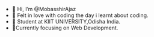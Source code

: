 - 👋 Hi, I’m @MobasshirAjaz
- 👀 Felt in love with coding the day i learnt about coding.
- 📖 Student at KIIT UNIVERSITY,Odisha India.
- 🌱Currently focusing on Web Development.


